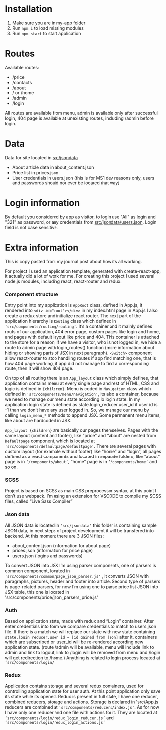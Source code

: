# Installation
1. Make sure you are in my-app folder
2. Run ```npm i``` to load missing modules
3. Run ```npm start``` to start application

# Routes
Available routes:
* /price
* /contacts
* /about
* / or /home
* /admin
* /login

All routes are available from menu, admin is available only after successful login, 404 page is available at unexisting routes, including /admin before login.

# Data
Data for site located in [src/jsondata](/src/jsondata) 
* About article data in about_content.json
* Price list in prices.json
* User credentials in users.json (this is for MS1 dev reasons only, users and passwords should not ever be located that way)

# Login information
By default you considered by app as visitor, to login use "Ali" as login and "321" as password, or any credentials from [src/jsondata/users.json](src/jsondata/users.json). Login field is not case sensitive.

# Extra information
This is copy pasted from my journal post about how its all working.

For project I used an application template, generated with create-react-app, it actually did a lot of work for me. For creating this project I used several node.js modules, including react, react-router and redux.

### Component structure

Entry point into my application is ```AppRoot``` class, defined in App.js, it rendered into ```<div id="root"></div>``` in my index.html page in App.js I also create a redux store and initialize react router. 
The next part of the application hierarchy is ```Routing``` class which defined in ```‘src/components/routing/routing’```. It’s a container and it mainly defines routs of our application, 404 error page, custom pages like login and home, and pages with default layout like price and 404. This container is attached to the store for a reason, if we have a visitor, who is not logged in, we hide a route to admin page with login_routes() function (more information about hiding or showing parts of JSX in next paragraph). ```<Switch>``` component allow react-router to stop handling routes if app find matching one, that is how 404 page working, if app did not manage to find a corresponding route, then it will show 404 page. 

On top of all routing there is an ```App_layout``` class which simply defines, that application contains menu at every single page and rest of HTML, CSS and logic is defined in ```{children}```. Menu is coded in ```Navigation``` class which defined in ```'src/components/menu/navigation'```, its also a container, because we need to manage our menu state according lo login state. In my application login state is defined as state.login_reducer.user_id if user id is -1 than we don’t have any user logged in. So, we manage our menu by calling ```login_menu_*``` methods to append JSX. Some permanent menu items, like about are hardcoded in JSX.

```App_layout {children}``` are basically our pages themselves. Pages with the same layout (content and footer), like “price” and “about” are nested from ```Defaultpage``` component, which is located at ```'src/components/defaultpage/defaultpage'```.  There are several pages with custom layout (for example without footer) like “home” and “login”, all pages defined as a react components and located in separate folders, like “about” page is in ```‘/components/about’```, “home” page is in ```‘/components/home’``` and so on.

### SCSS

Project is based on SCSS as main CSS preprocessor syntax, at this point I don’t use webpack. I’m using an extension for VSCODE to compile my SCSS files, called “Live Sass Compiler”

### Json data

All JSON data is located in ```'src/jsondata'``` this folder is containing sample JSON data, in next steps of project development it will be transfered into backend. At this moment there are 3 JSON files:
* about_content.json (information for about page)
* prices.json (information for price page)
* users.json (logins and passwords)

To convert JSON into JSX I’m using parser components, one of parsers is common component, located in ```'src/components/common/page_json_parser.js'```
, it converts JSON with paragraphs, pictures, header and footer into article. Second type of parsers is page-related parsers, for now I’m using one to parse price list JSON into JSX table, this one is located in 'src/components/price/json_parsers_price.js'

### Auth

Based on application state, made with redux and “Login” container. After enter credentials into form we compare credentials to match to users.json file. If there is a match we will replace our state with new state containing ```state.login_reducer.user_id = [id gained from json]``` after it, containers which are subscribed on user_id will be re-rendered according new application state. (route /admin will be available, menu will include link to admin and link to logout, link to /login will be removed from menu and /login will get redirection to /home.) Anything is related to login process located at ```‘src/components/login/’```

### Redux

Application contains storage and several redux containers, used for controlling application state for user auth. At this point application only save its state while its opened. Redux is present in full state, I have one reducer, combined reducers, storage and actions. Storage is declared in 'src/App.js reducers are combined at ```'src/components/reducers/index.js'```. As for now I have only one reducer and one file with actions for it. They are located at ```‘src/components/login/redux_login_reducer.js’``` and ```‘src/components/login/redux_login_actions.js’```